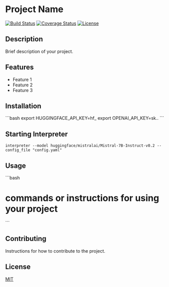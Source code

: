 # Project Name

[![Build Status](https://img.shields.io/travis/username/reponame.svg?style=flat-square)](https://travis-ci.org/username/reponame)
[![Coverage Status](https://img.shields.io/coveralls/username/reponame.svg?style=flat-square)](https://coveralls.io/github/username/reponame)
[![License](https://img.shields.io/github/license/isayahc/python-sample-template.svg?style=flat-square)](LICENSE)

## Description

Brief description of your project.

## Features

- Feature 1
- Feature 2
- Feature 3

## Installation

\```bash
export HUGGINGFACE_API_KEY=hf_
export OPENAI_API_KEY=sk..
\```

## Starting Interpreter

```
interpreter --model huggingface/mistralai/Mistral-7B-Instruct-v0.2 --config_file "config.yaml"
```

## Usage

\```bash
# commands or instructions for using your project
\```

## Contributing

Instructions for how to contribute to the project.

## License

[MIT](LICENSE)
